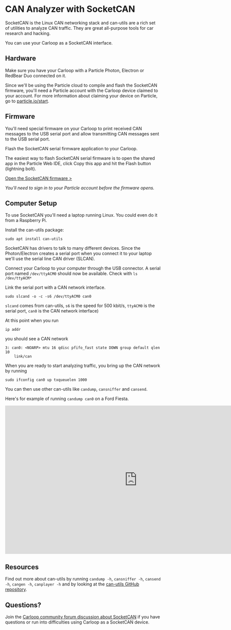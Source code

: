 # CAN Analyzer with SocketCAN

SocketCAN is the Linux CAN networking stack and can-utils are a rich set of utilities to analyze CAN traffic. They are great all-purpose tools for car research and hacking.

You can use your Carloop as a SocketCAN interface.

## Hardware

Make sure you have your Carloop with a Particle Photon, Electron or
RedBear Duo connected on it.

Since we'll be using the Particle cloud to compile and flash the
SocketCAN firmware, you'll need a Particle account with the Carloop
device claimed to your account. For more information about claiming your
device on Particle, go to [particle.io/start](https://particle.io/start).

## Firmware

You'll need special firmware on your Carloop to print received CAN messages to the USB serial port and allow transmitting CAN messages sent to the USB serial port.

Flash the SocketCAN serial firmware application to your Carloop.

The easiest way to flash SocketCAN serial firmware is to open the shared
app in the Particle Web IDE, click Copy this app and hit the Flash button (lightning bolt).

[Open the SocketCAN firmware >](https://go.particle.io/shared_apps/59375f5fba82211476001274)

_You'll need to sign in to your Particle account before the firmware opens._

## Computer Setup

To use SocketCAN you'll need a laptop running Linux. You could even do it from a Raspberry Pi.

Install the can-utils package:
```
sudo apt install can-utils
```

SocketCAN has drivers to talk to many different devices. Since the Photon/Electron creates a serial port when you connect it to your laptop we'll use the serial line CAN driver (SLCAN).

Connect your Carloop to your computer through the USB connector. A serial port named `/dev/ttyACM0` should now be available. Check with `ls /dev/ttyACM*`

Link the serial port with a CAN network interface.
```
sudo slcand -o -c -s6 /dev/ttyACM0 can0
```
`slcand` comes from can-utils, `s6` is the speed for 500 kbit/s, `ttyACM0` is the serial port, `can0` is the CAN network interface)

At this point when you run
```
ip addr
```
you should see a CAN network 
```
3: can0: <NOARP> mtu 16 qdisc pfifo_fast state DOWN group default qlen 10
    link/can
```

When you are ready to start analyzing traffic, you bring up the CAN network by running
```
sudo ifconfig can0 up txqueuelen 1000
```

You can then use other can-utils like `candump`, `cansniffer` and `cansend`.

Here's for example of running `candump can0` on a Ford Fiesta.

<iframe width="853" height="480" src="https://www.youtube.com/embed/igTsTbvPPP0?rel=0&amp;showinfo=0" frameborder="0" allowfullscreen></iframe>

## Resources

Find out more about can-utils by running `candump -h`, `cansniffer -h`, `cansend -h`, `cangen -h`, `canplayer -h` and by looking at the [can-utils GitHub repository](https://github.com/linux-can/can-utils).

## Questions?

Join the [Carloop community forum discussion about SocketCAN](https://community.carloop.io/t/use-carloop-with-socketcan-and-can-utils/117) if you have questions or run into difficulties using Carloop as a SocketCAN device.

